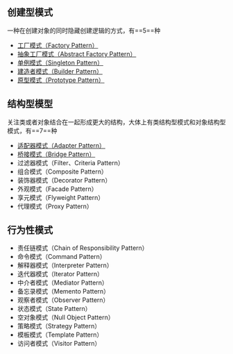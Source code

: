 ## 创建型模式
一种在创建对象的同时隐藏创建逻辑的方式，有==5==种
- [工厂模式（Factory Pattern）](https://github.com/CiachoG/go-design-pattern/blob/master/Creational/factory.go)
- [抽象工厂模式（Abstract Factory Pattern）](https://github.com/CiachoG/go-design-pattern/blob/master/Creational/abstractFactory.go)
- [单例模式（Singleton Pattern）](https://github.com/CiachoG/go-design-pattern/blob/master/Creational/singleton.go)
- [建造者模式（Builder Pattern）](https://github.com/CiachoG/go-design-pattern/blob/master/Creational/builder.go)
- [原型模式（Prototype Pattern）](https://github.com/CiachoG/go-design-pattern/blob/master/Creational/singleton.go)

## 结构型模型

关注类或者对象结合在一起形成更大的结构，大体上有类结构型模式和对象结构型模式，有==7==种

- [适配器模式（Adapter Pattern）](https://github.com/CiachoG/go-design-pattern/blob/master/Structural/Adapter%20.md)
- [桥接模式（Bridge Pattern）](https://github.com/CiachoG/go-design-pattern/blob/master/Structural/Bridge%20.md)
- 过滤器模式（Filter、Criteria Pattern）
- 组合模式（Composite Pattern）
- 装饰器模式（Decorator Pattern）
- 外观模式（Facade Pattern）
- 享元模式（Flyweight Pattern）
- 代理模式（Proxy Pattern）

## 行为性模式

- 责任链模式（Chain of Responsibility Pattern）
- 命令模式（Command Pattern）
- 解释器模式（Interpreter Pattern）
- 迭代器模式（Iterator Pattern）
- 中介者模式（Mediator Pattern）
- 备忘录模式（Memento Pattern）
- 观察者模式（Observer Pattern）
- 状态模式（State Pattern）
- 空对象模式（Null Object Pattern）
- 策略模式（Strategy Pattern）
- 模板模式（Template Pattern）
- 访问者模式（Visitor Pattern）

